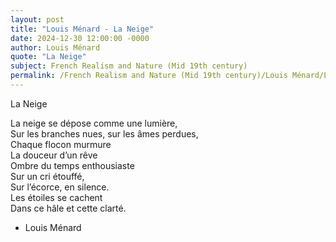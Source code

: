 ```yaml
---
layout: post
title: "Louis Ménard - La Neige"
date: 2024-12-30 12:00:00 -0000
author: Louis Ménard
quote: "La Neige"
subject: French Realism and Nature (Mid 19th century)
permalink: /French Realism and Nature (Mid 19th century)/Louis Ménard/Louis Ménard - La Neige
---
```


La Neige

La neige se dépose comme une lumière,  
Sur les branches nues, sur les âmes perdues,  
Chaque flocon murmure  
La douceur d’un rêve  
Ombre du temps enthousiaste  
Sur un cri étouffé,  
Sur l’écorce, en silence.  
Les étoiles se cachent  
Dans ce hâle et cette clarté.

- Louis Ménard
